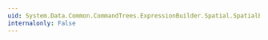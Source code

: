 ```yaml
---
uid: System.Data.Common.CommandTrees.ExpressionBuilder.Spatial.SpatialEdmFunctions.GeographyCollectionFromText(System.Data.Common.CommandTrees.DbExpression,System.Data.Common.CommandTrees.DbExpression)
internalonly: False
---
```

